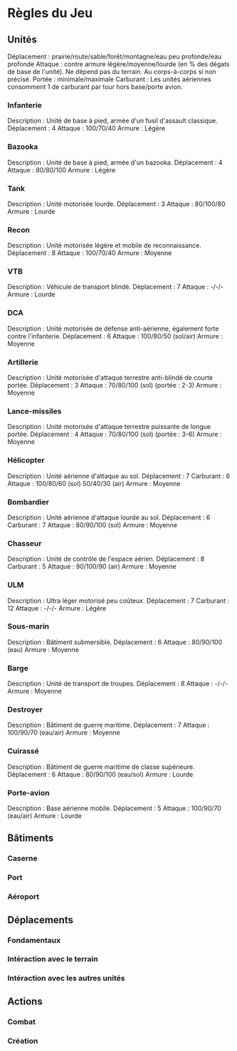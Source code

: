 Règles du Jeu
=============

Unités
------

Déplacement : prairie/route/sable/forêt/montagne/eau peu profonde/eau profonde
Attaque : contre armure légère/moyenne/lourde (en % des dégats de base de l'unité). Ne dépend pas du terrain. Au corps-à-corps si non précisé.
Portée : minimale/maximale
Carburant : Les unités aériennes consomment 1 de carburant par tour hors base/porte avion.

### Infanterie

Description : Unité de base à pied, armée d'un fusil d'assault classique.
Déplacement : 4
Attaque : 100/70/40
Armure : Légère

### Bazooka

Description : Unité de base à pied, armée d'un bazooka.
Déplacement : 4
Attaque : 80/80/100
Armure : Légère

### Tank

Description : Unité motorisée lourde.
Déplacement : 3
Attaque : 80/100/80
Armure : Lourde

### Recon

Description : Unité motorisée légère et mobile de reconnaissance.
Déplacement : 8
Attaque : 100/70/40
Armure : Moyenne

### VTB

Description : Véhicule de transport blindé.
Déplacement : 7
Attaque : -/-/-
Armure : Lourde

### DCA

Description : Unité motorisée de défense anti-aérienne, également forte contre l'infanterie.
Déplacement : 6
Attaque : 100/80/50 (sol/air)
Armure : Moyenne

### Artillerie

Description : Unité motorisée d'attaque terrestre anti-blindé de courte portée.
Déplacement : 3
Attaque : 70/80/100 (sol) (portée : 2-3)
Armure : Moyenne

### Lance-missiles

Description : Unité motorisée d'attaque terrestre puissante de longue portée.
Déplacement : 4
Attaque : 70/80/100 (sol) (portée : 3-6)
Armure : Moyenne

### Hélicopter

Description : Unité aérienne d'attaque au sol.
Déplacement : 7
Carburant : 6
Attaque : 100/80/60 (sol) 50/40/30 (air)
Armure : Moyenne

### Bombardier

Description : Unité aérienne d'attaque lourde au sol.
Déplacement : 6
Carburant : 7
Attaque : 80/90/100 (sol)
Armure : Moyenne

### Chasseur

Description : Unité de contrôle de l'espace aérien.
Déplacement : 8
Carburant : 5
Attaque : 90/100/90 (air)
Armure : Moyenne

### ULM

Description : Ultra léger motorisé peu coûteux.
Déplacement : 7
Carburant : 12
Attaque : -/-/-
Armure : Légère

### Sous-marin

Description : Bâtiment submersible.
Déplacement : 6
Attaque : 80/90/100 (eau)
Armure : Moyenne

### Barge

Description : Unité de transport de troupes.
Déplacement : 8
Attaque : -/-/-
Armure : Moyenne

### Destroyer

Description : Bâtiment de guerre maritime.
Déplacement : 7
Attaque : 100/90/70 (eau/air)
Armure : Moyenne

### Cuirassé

Description : Bâtiment de guerre maritime de classe supérieure.
Déplacement : 6
Attaque : 80/90/100 (eau/sol)
Armure : Lourde

### Porte-avion

Description : Base aérienne mobile.
Déplacement : 5
Attaque : 100/90/70 (eau/air)
Armure : Lourde

Bâtiments
---------

### Caserne 

### Port

### Aéroport

Déplacements
------------

### Fondamentaux

### Intéraction avec le terrain

### Intéraction avec les autres unités

Actions
-------

### Combat

### Création

